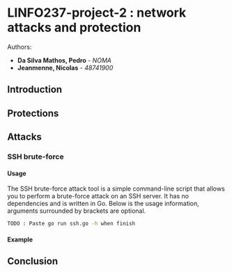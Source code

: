 # LINFO237-project-2 : network attacks and protection

Authors:

- **Da Silva Mathos, Pedro** - *NOMA*
- **Jeanmenne, Nicolas** - *48741900*

## Introduction

## Protections

## Attacks

### SSH brute-force

#### Usage

The SSH brute-force attack tool is a simple command-line script that allows you to perform a brute-force attack on an SSH server. It has no dependencies and is written in Go. Below is the usage information, arguments surrounded by brackets are optional.

```bash
TODO : Paste go run ssh.go -h when finish
```

#### Example

## Conclusion